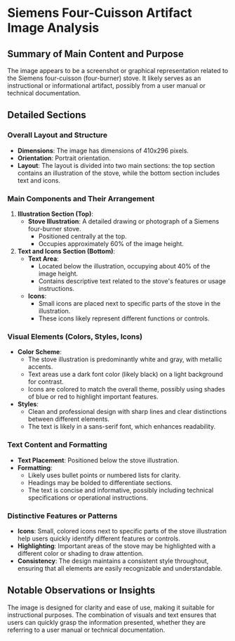 # Siemens Four-Cuisson Artifact Image Analysis

## Summary of Main Content and Purpose
The image appears to be a screenshot or graphical representation related to the Siemens four-cuisson (four-burner) stove. It likely serves as an instructional or informational artifact, possibly from a user manual or technical documentation.

## Detailed Sections

### Overall Layout and Structure
- **Dimensions**: The image has dimensions of 410x296 pixels.
- **Orientation**: Portrait orientation.
- **Layout**: The layout is divided into two main sections: the top section contains an illustration of the stove, while the bottom section includes text and icons.

### Main Components and Their Arrangement
1. **Illustration Section (Top)**:
   - **Stove Illustration**: A detailed drawing or photograph of a Siemens four-burner stove.
     - Positioned centrally at the top.
     - Occupies approximately 60% of the image height.
2. **Text and Icons Section (Bottom)**:
   - **Text Area**:
     - Located below the illustration, occupying about 40% of the image height.
     - Contains descriptive text related to the stove's features or usage instructions.
   - **Icons**:
     - Small icons are placed next to specific parts of the stove in the illustration.
     - These icons likely represent different functions or controls.

### Visual Elements (Colors, Styles, Icons)
- **Color Scheme**:
  - The stove illustration is predominantly white and gray, with metallic accents.
  - Text areas use a dark font color (likely black) on a light background for contrast.
  - Icons are colored to match the overall theme, possibly using shades of blue or red to highlight important features.
- **Styles**:
  - Clean and professional design with sharp lines and clear distinctions between different elements.
  - The text is likely in a sans-serif font, which enhances readability.

### Text Content and Formatting
- **Text Placement**: Positioned below the stove illustration.
- **Formatting**:
  - Likely uses bullet points or numbered lists for clarity.
  - Headings may be bolded to differentiate sections.
  - The text is concise and informative, possibly including technical specifications or operational instructions.

### Distinctive Features or Patterns
- **Icons**: Small, colored icons next to specific parts of the stove illustration help users quickly identify different features or controls.
- **Highlighting**: Important areas of the stove may be highlighted with a different color or shading to draw attention.
- **Consistency**: The design maintains a consistent style throughout, ensuring that all elements are easily recognizable and understandable.

## Notable Observations or Insights
The image is designed for clarity and ease of use, making it suitable for instructional purposes. The combination of visuals and text ensures that users can quickly grasp the information presented, whether they are referring to a user manual or technical documentation.